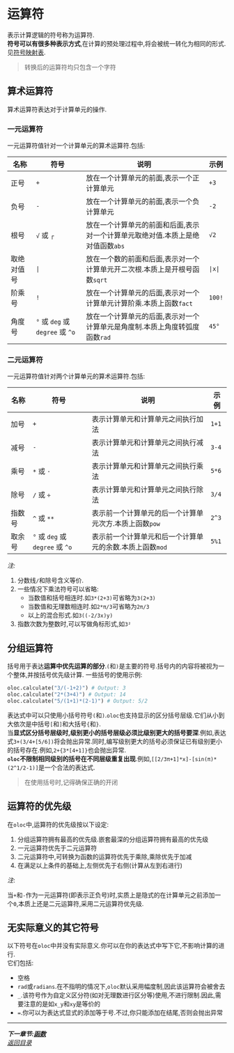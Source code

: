# 运算符  

表示计算逻辑的符号称为运算符.  
**符号可以有很多种表示方式**,在计算的预处理过程中,将会被统一转化为相同的形式.见[符号映射表](../项目说明/数据/符号映射表.md).
> 转换后的运算符均只包含一个字符  

## 算术运算符  

算术运算符表达对于计算单元的操作.  

### 一元运算符  

一元运算符值针对一个计算单元的算术运算符.包括:  

| 名称    | 符号                            | 说明                                          | 示例      |  
|-------|-------------------------------|---------------------------------------------|---------|  
| 正号    | `+`                           | 放在一个计算单元的前面,表示一个正计算单元                       | `+3`    |  
| 负号    | `-`                           | 放在一个计算单元的前面,表示一个负计算单元                       | `-2`    |  
| 根号    | `√` 或 `┌`                     | 放在一个计算单元的前面和后面,表示对一个计算单元取绝对值.本质上是绝对值函数`abs` | `√2`    |  
| 取绝对值号 | `\| `                         | 放在一个数的前面和后面,表示对一个计算单元开二次根.本质上是开根号函数`sqrt`   | `\|x\|` |  
| 阶乘号   | `!`                           | 放在一个计算单元的后面,表示对一个计算单元计算阶乘.本质上函数`fact`       | `100!`  |  
| 角度号   | `°` 或 `deg` 或 `degree` 或 `^o` | 放在一个计算单元的后面,表示对一个计算单元是角度制.本质上角度转弧度函数`rad`   | `45°`   |  

### 二元运算符  

一元运算符值针对两个计算单元的算术运算符.包括:  

| 名称  | 符号                            | 说明                              | 示例    |  
|-----|-------------------------------|---------------------------------|-------|  
| 加号  | `+`                           | 表示计算单元和计算单元之间执行加法               | `1+1` |  
| 减号  | `-`                           | 表示计算单元和计算单元之间执行减法               | `3-4` |  
| 乘号  | `*` 或 `·`                     | 表示计算单元和计算单元之间执行乘法               | `5*6` |  
| 除号  | `/` 或 `÷`                     | 表示计算单元和计算单元之间执行除法               | `3/4` |  
| 指数号 | `^` 或 `**`                    | 表示前一个计算单元的后一个计算单元次方.本质上函数`pow`  | `2^3` |  
| 取余号 | `°` 或 `deg` 或 `degree` 或 `^o` | 表示前一个计算单元和后一个计算单元的余数.本质上函数`mod` | `5%1` |  

*注:*  

1. 分数线`/`和除号含义等价.  
2. 一些情况下乘法符号可以省略:  
   - 当数值和括号相连时.如`3*(2+3)`可省略为`3(2+3)`  
   - 当数值和无理数相连时.如`2*π/3`可省略为`2π/3`  
   - 以上的混合形式.如`3((-2/3x)y)`  
3. 指数次数为整数时,可以写做角标形式,如`3²`

## 分组运算符  

括号用于表达**运算中优先运算的部分**.`(`和`)`是主要的符号.括号内的内容将被视为一个整体,并按括号优先级计算.
一些括号的使用示例:  
```python
oloc.calculate("3/(-1+2)") # Output: 3
oloc.calculate("2*(3+4)") # Output: 14
oloc.calculate("5/(1+1)*(2-1)") # Output: 5/2
```
表达式中可以只使用小括号符号`(`和`)`.`oloc`也支持显示的区分括号层级.它们从小到大依次是中括号`[`和`]`和大括号`{`和`}`.  
当**显式区分括号层级时,级别更小的括号层级必须比级别更大的括号要深**.例如,表达式`3+(3/4+[5/6])`将会抛出异常.同时,编写级别更大的括号必须保证已有级别更小的括号存在.例如,`2+{3*[4+1]}`也会抛出异常.    
**`oloc`不限制相同级别的括号在不同层级重复出现**.例如,`[[2/3π+1]*x]-[sin(π)*(2^1/2-1)]`是一个合法的表达式.  

> 在使用括号时,记得确保正确的开闭

## 运算符的优先级  

在`oloc`中,运算符的优先级按以下设定:  

1. 分组运算符拥有最高的优先级.嵌套最深的分组运算符拥有最高的优先级  
2. 一元运算符优先于二元运算符  
3. 二元运算符中,可转换为函数的运算符优先于乘除,乘除优先于加减  
4. 在满足以上条件的基础上,左侧优先于右侧(计算从左到右进行)  

*注*:  

当`+`和`-`作为一元运算符(即表示正负号)时,实质上是隐式的在计算单元之前添加一个`0`,本质上还是二元运算符,采用二元运算符优先级.  

## 无实际意义的其它符号  

以下符号在`oloc`中并没有实际意义.你可以在你的表达式中写下它,不影响计算的进行.  
它们包括:  
- 空格
- `rad`或`radians`.在不指明的情况下,`oloc`默认采用幅度制,因此该运算符会被舍去  
- `_`.该符号作为自定义区分符(如对无理数进行区分等)使用,不进行限制.因此,需要注意的是如`x_y`和`xy`是等价的    
- `=`.你可以为表达式显式的添加等于号.不过,你只能添加在结尾,否则会抛出异常  

---  
***下一章节:[函数](函数.md)***  
*[返回目录](使用教程目录.md)*  